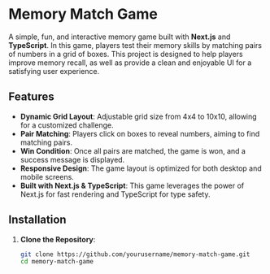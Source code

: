 # Memory Match Game

A simple, fun, and interactive memory game built with **Next.js** and **TypeScript**. In this game, players test their memory skills by matching pairs of numbers in a grid of boxes. This project is designed to help players improve memory recall, as well as provide a clean and enjoyable UI for a satisfying user experience.

## Features

- **Dynamic Grid Layout**: Adjustable grid size from 4x4 to 10x10, allowing for a customized challenge.
- **Pair Matching**: Players click on boxes to reveal numbers, aiming to find matching pairs.
- **Win Condition**: Once all pairs are matched, the game is won, and a success message is displayed.
- **Responsive Design**: The game layout is optimized for both desktop and mobile screens.
- **Built with Next.js & TypeScript**: This game leverages the power of Next.js for fast rendering and TypeScript for type safety.

## Installation

1. **Clone the Repository**:
   ```bash
   git clone https://github.com/yourusername/memory-match-game.git
   cd memory-match-game

